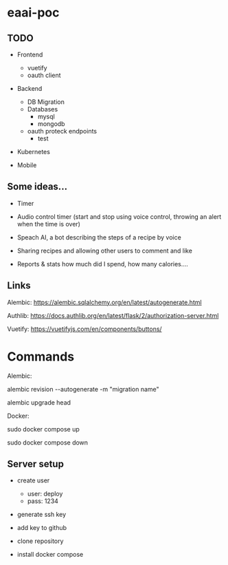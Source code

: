 # eaai-poc

## TODO

* Frontend
    * vuetify
    * oauth client

* Backend
    * DB Migration
    * Databases
        * mysql
        * mongodb
    * oauth proteck endpoints
        * test

* Kubernetes
* Mobile

## Some ideas...

* Timer

* Audio control timer (start and stop using voice control, throwing an alert when the time is over)

* Speach AI, a bot describing the steps of a recipe by voice

* Sharing recipes and allowing other users to comment and like

* Reports & stats how much did I spend, how many calories....

## Links

Alembic:
https://alembic.sqlalchemy.org/en/latest/autogenerate.html

Authlib:
https://docs.authlib.org/en/latest/flask/2/authorization-server.html

Vuetify:
https://vuetifyjs.com/en/components/buttons/

# Commands

Alembic:

alembic revision --autogenerate -m "migration name"

alembic upgrade head

Docker:

sudo docker compose up

sudo docker compose down

## Server setup

* create user
    - user: deploy
    - pass: 1234

* generate ssh key

* add key to github

* clone repository

* install docker compose
